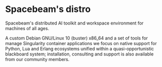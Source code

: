 # Spacebeam's distro
Spacebeam's distributed AI toolkit and workspace environment for machines of all ages.

A custom Debian GNU/Linux 10 (buster) x86_64 and a set of tools for manage Singularity container applications we focus on native support for Python, Lua and Erlang ecosystems unified within a quasi-opportunistic blackboard system; installation, consulting and support is also available from our community members.
